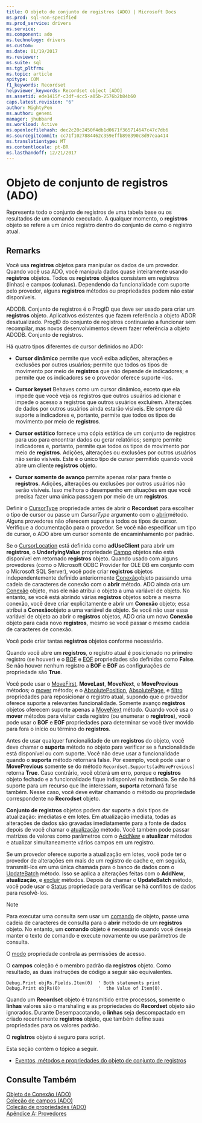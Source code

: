 ```yaml
---
title: O objeto de conjunto de registros (ADO) | Microsoft Docs
ms.prod: sql-non-specified
ms.prod_service: drivers
ms.service: 
ms.component: ado
ms.technology: drivers
ms.custom: 
ms.date: 01/19/2017
ms.reviewer: 
ms.suite: sql
ms.tgt_pltfrm: 
ms.topic: article
apitype: COM
f1_keywords: Recordset
helpviewer_keywords: Recordset object [ADO]
ms.assetid: ede1415f-c3df-4cc5-a05b-2576b2b84b60
caps.latest.revision: "6"
author: MightyPen
ms.author: genemi
manager: jhubbard
ms.workload: Active
ms.openlocfilehash: dec2c20c2450f4db1d0671f365714647c47c7db6
ms.sourcegitcommit: cc71f1027884462c359effb898390c8d97eaa414
ms.translationtype: MT
ms.contentlocale: pt-BR
ms.lasthandoff: 12/21/2017
---
```

# <a name="recordset-object-ado"></a>Objeto de conjunto de registros (ADO)
Representa todo o conjunto de registros de uma tabela base ou os resultados de um comando executado. A qualquer momento, o **registros** objeto se refere a um único registro dentro do conjunto de como o registro atual.  
  
## <a name="remarks"></a>Remarks  
 Você usa **registros** objetos para manipular os dados de um provedor. Quando você usa ADO, você manipula dados quase inteiramente usando **registros** objetos. Todos os **registros** objetos consistem em registros (linhas) e campos (colunas). Dependendo da funcionalidade com suporte pelo provedor, alguns **registros** métodos ou propriedades podem não estar disponíveis.  
  
 ADODB. Conjunto de registros é o ProgID que deve ser usado para criar um **registros** objeto. Aplicativos existentes que fazem referência a objeto ADOR desatualizado. ProgID do conjunto de registros continuarão a funcionar sem recompilar, mas novos desenvolvimentos devem fazer referência a objeto ADODB. Conjunto de registros.  
  
 Há quatro tipos diferentes de cursor definidos no ADO:  
  
-   **Cursor dinâmico** permite que você exiba adições, alterações e exclusões por outros usuários; permite que todos os tipos de movimento por meio de **registros** que não depende de indicadores; e permite que os indicadores se o provedor oferece suporte -los.  
  
-   **Cursor keyset** Behaves como um cursor dinâmico, exceto que ela impede que você veja os registros que outros usuários adicionar e impede o acesso a registros que outros usuários excluírem. Alterações de dados por outros usuários ainda estarão visíveis. Ele sempre dá suporte a indicadores e, portanto, permite que todos os tipos de movimento por meio de **registros**.  
  
-   **Cursor estático** fornece uma cópia estática de um conjunto de registros para uso para encontrar dados ou gerar relatórios; sempre permite indicadores e, portanto, permite que todos os tipos de movimento por meio de **registros**. Adições, alterações ou exclusões por outros usuários não serão visíveis. Este é o único tipo de cursor permitido quando você abre um cliente **registros** objeto.  
  
-   **Cursor somente de avanço** permite apenas rolar para frente o **registros**. Adições, alterações ou exclusões por outros usuários não serão visíveis. Isso melhora o desempenho em situações em que você precisa fazer uma única passagem por meio de um **registros**.  
  
 Definir o [CursorType](../../../ado/reference/ado-api/cursortype-property-ado.md) propriedade antes de abrir o **Recordset** para escolher o tipo de cursor ou passe um *CursorType* argumento com o [abrir](../../../ado/reference/ado-api/open-method-ado-recordset.md)método. Alguns provedores não oferecem suporte a todos os tipos de cursor. Verifique a documentação para o provedor. Se você não especificar um tipo de cursor, o ADO abre um cursor somente de encaminhamento por padrão.  
  
 Se o [CursorLocation](../../../ado/reference/ado-api/cursorlocation-property-ado.md) está definida como **adUseClient** para abrir um **registros**, o **UnderlyingValue** propriedade [Campo](../../../ado/reference/ado-api/field-object.md) objetos não está disponível em retornado **registros** objeto. Quando usado com alguns provedores (como o Microsoft ODBC Provider for OLE DB em conjunto com o Microsoft SQL Server), você pode criar **registros** objetos independentemente definido anteriormente [Conexão](../../../ado/reference/ado-api/connection-object-ado.md)objeto passando uma cadeia de caracteres de conexão com o **abrir** método. ADO ainda cria um [Conexão](../../../ado/reference/ado-api/connection-object-ado.md) objeto, mas ele não atribui o objeto a uma variável de objeto. No entanto, se você está abrindo várias **registros** objetos sobre a mesma conexão, você deve criar explicitamente e abrir um **Conexão** objeto; essa atribui a **Conexão**objeto a uma variável de objeto. Se você não usar essa variável de objeto ao abrir o **registros** objetos, ADO cria um novo **Conexão** objeto para cada novo **registros**, mesmo se você passar o mesmo cadeia de caracteres de conexão.  
  
 Você pode criar tantas **registros** objetos conforme necessário.  
  
 Quando você abre um **registros**, o registro atual é posicionado no primeiro registro (se houver) e o [BOF](../../../ado/reference/ado-api/bof-eof-properties-ado.md) e [EOF](../../../ado/reference/ado-api/bof-eof-properties-ado.md) propriedades são definidas como **False**. Se não houver nenhum registro a **BOF** e **EOF** as configurações de propriedade são **True**.  
  
 Você pode usar o [MoveFirst](../../../ado/reference/ado-api/movefirst-movelast-movenext-and-moveprevious-methods-ado.md), **MoveLast**, **MoveNext**, e **MovePrevious** métodos; o [mover](../../../ado/reference/ado-api/move-method-ado.md) método; e o [AbsolutePosition](../../../ado/reference/ado-api/absoluteposition-property-ado.md), [AbsolutePage](../../../ado/reference/ado-api/absolutepage-property-ado.md), e [filtro](../../../ado/reference/ado-api/filter-property.md) propriedades para reposicionar o registro atual, supondo que o provedor oferece suporte a relevantes funcionalidade. Somente avanço **registros** objetos oferecem suporte apenas a [MoveNext](../../../ado/reference/ado-api/movefirst-movelast-movenext-and-moveprevious-methods-ado.md) método. Quando você usa o **mover** métodos para visitar cada registro (ou enumerar o **registros**), você pode usar o **BOF** e **EOF** propriedades para determinar se você tiver movido para fora o início ou término do **registros**.  
  
 Antes de usar qualquer funcionalidade de um **registros** do objeto, você deve chamar o **suporta** método no objeto para verificar se a funcionalidade está disponível ou com suporte. Você não deve usar a funcionalidade quando o **suporta** método retornará false. Por exemplo, você pode usar o **MovePrevious** somente se do método `Recordset.Supports(adMovePrevious)` retorna **True**. Caso contrário, você obterá um erro, porque o **registros** objeto fechado e a funcionalidade fique indisponível na instância. Se não há suporte para um recurso que lhe interessam, **suporta** retornará false também. Nesse caso, você deve evitar chamando o método ou propriedade correspondente no **Recrodset** objeto.  
  
 **Conjunto de registros** objetos podem dar suporte a dois tipos de atualização: imediatas e em lotes. Em atualização imediata, todas as alterações de dados são gravadas imediatamente para a fonte de dados depois de você chamar o [atualização](../../../ado/reference/ado-api/update-method.md) método. Você também pode passar matrizes de valores como parâmetros com o [AddNew](../../../ado/reference/ado-api/addnew-method-ado.md) e **atualizar** métodos e atualizar simultaneamente vários campos em um registro.  
  
 Se um provedor oferece suporte a atualização em lotes, você pode ter o provedor de alterações em mais de um registro de cache e, em seguida, transmiti-los em uma única chamada para o banco de dados com o [UpdateBatch](../../../ado/reference/ado-api/updatebatch-method.md) método. Isso se aplica a alterações feitas com o **AddNew**, **atualização**, e [excluir](../../../ado/reference/ado-api/delete-method-ado-recordset.md) métodos. Depois de chamar o **UpdateBatch** método, você pode usar o [Status](../../../ado/reference/ado-api/status-property-ado-recordset.md) propriedade para verificar se há conflitos de dados para resolvê-los.  
  
> [!NOTE]
>  Para executar uma consulta sem usar um [comando](../../../ado/reference/ado-api/command-object-ado.md) de objeto, passe uma cadeia de caracteres de consulta para o **abrir** método de um **registros** objeto. No entanto, um **comando** objeto é necessário quando você deseja manter o texto de comando e execute novamente ou use parâmetros de consulta.  
  
 O [modo](../../../ado/reference/ado-api/mode-property-ado.md) propriedade controla as permissões de acesso.  
  
 O **campos** coleção é o membro padrão da **registros** objeto. Como resultado, as duas instruções de código a seguir são equivalentes.  
  
```  
Debug.Print objRs.Fields.Item(0)  ' Both statements print   
Debug.Print objRs(0)              '  the Value of Item(0).  
```  
  
 Quando um **Recordset** objeto é transmitido entre processos, somente o **linhas** valores são o marshaling e as propriedades do **Recordset** objeto são ignorados. Durante Desempacotando, o **linhas** seja descompactado em criado recentemente **registros** objeto, que também define suas propriedades para os valores padrão.  
  
 O **registros** objeto é seguro para script.  
  
 Esta seção contém o tópico a seguir.  
  
-   [Eventos, métodos e propriedades do objeto de conjunto de registros](../../../ado/reference/ado-api/recordset-object-properties-methods-and-events.md)  
  
## <a name="see-also"></a>Consulte Também  
 [Objeto de Conexão (ADO)](../../../ado/reference/ado-api/connection-object-ado.md)   
 [Coleção de campos (ADO)](../../../ado/reference/ado-api/fields-collection-ado.md)   
 [Coleção de propriedades (ADO)](../../../ado/reference/ado-api/properties-collection-ado.md)   
 [Apêndice A: Provedores](../../../ado/guide/appendixes/appendix-a-providers.md)
